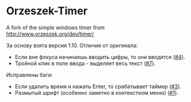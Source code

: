 Orzeszek-Timer
==============

A fork of the simple windows timer from http://www.orzeszek.org/dev/timer/

За основу взята версия 1.10. Отличия от оригинала:

* Если вне фокуса начинаешь вводить цифры, то они вводятся ([#4](https://github.com/pongo/Orzeszek-Timer/issues/4)).
* Тройной клик в поле ввода - выделяет весь текст ([#7](https://github.com/pongo/Orzeszek-Timer/issues/7)).

Исправлены баги:

* Если удалить время и нажать Enter, то срабатывает таймер ([#3](https://github.com/pongo/Orzeszek-Timer/issues/3)).
* Размытый шрифт (особенно заметно в контекстном меню) ([#1](https://github.com/pongo/Orzeszek-Timer/issues/1)).

